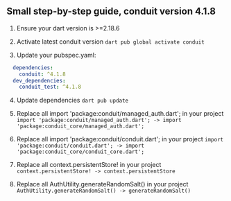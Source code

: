 Small step-by-step guide, conduit version 4.1.8
--------------------------------------------------------
1. Ensure your dart version is >=2.18.6

2. Activate latest conduit version
```dart pub global activate conduit```

3. Update your pubspec.yaml:
  ```yaml
    dependencies: 
      conduit: ^4.1.8
    dev_dependencies:
      conduit_test: ^4.1.8
  ```
4. Update dependencies
```dart pub update```

5. Replace all import 'package:conduit/managed_auth.dart'; in your project
```import 'package:conduit/managed_auth.dart'; -> import 'package:conduit_core/managed_auth.dart';```

6. Replace all import 'package:conduit/conduit.dart'; in your project
```import 'package:conduit/conduit.dart'; -> import 'package:conduit_core/conduit_core.dart';```

7. Replace all context.persistentStore! in your project
```context.persistentStore! -> context.persistentStore```

8. Replace all AuthUtility.generateRandomSalt() in your project
```AuthUtility.generateRandomSalt() -> generateRandomSalt()```